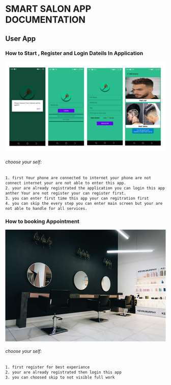 # SMART SALON APP DOCUMENTATION
## User App
### How to Start , Register and Login Dateils In Application
<img src = "src/images/first.png" >

###### choose your self:
```
1. first Your phone are connected to internet your phone are not connect internet your are not able to enter this app.
2. your are already registrated the application you can login this app anther Your are not register your can register first.
3. you can enter first time this app your can regitration first
4. you can skip the every step you can enter main screen but your are not able to handle for all services.

```

### How to booking Appointment

<img src = "src/images/test.jpg" width = "700">

###### choose your self:
```
1. first register for best experiance
2. your are already registrated then login this app
3. you can choosed skip to not visible full work

```

